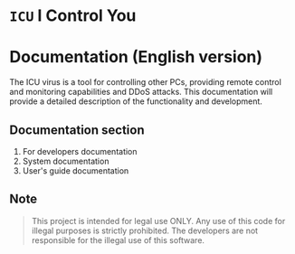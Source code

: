 # `ICU` I Control You

# Documentation (English version)

The ICU virus is a tool for controlling other PCs, providing remote control and monitoring capabilities and DDoS attacks. This documentation will provide a detailed description of the functionality and development.

## Documentation section

1. For developers documentation
2. System documentation
3. User's guide documentation

## Note

> This project is intended for legal use ONLY. Any use of this code for illegal purposes is strictly prohibited. The developers are not responsible for the illegal use of this software.
